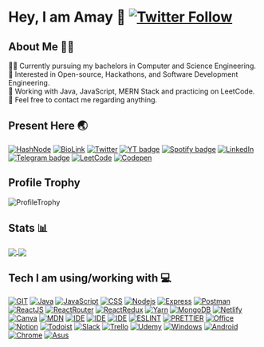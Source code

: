 # Hey, I am Amay 👋 [![Twitter Follow](https://img.shields.io/twitter/follow/BrajBliss?label=Follow)](https://twitter.com/intent/follow?screen_name=BrajBliss)

## About Me 🙋‍♂️
👨‍🎓 Currently pursuing my bachelors in Computer and Science Engineering.<br>
🤯 Interested in Open-source, Hackathons, and Software Development Engineering. <br>
🌱 Working with Java, JavaScript, MERN Stack and practicing on LeetCode. <br>
📧 Feel free to contact me regarding anything. <br>

## Present Here 🌏
[![HashNode](https://img.shields.io/badge/Hashnode-2962FF?style=for-the-badge&logo=hashnode&logoColor=white)](https://amay.hashnode.dev)
[![BioLink](https://img.shields.io/badge/bio.link-000000%7D?style=for-the-badge&logo=biolink&logoColor=white)](https://amay.bio.link)
[![Twitter](https://img.shields.io/badge/Twitter-1DA1F2?style=for-the-badge&logo=twitter&logoColor=white)](https://twitter.com/brajbliss)
[![YT badge](https://img.shields.io/badge/YouTube-FF0000?style=for-the-badge&logo=youtube&logoColor=white)](https://youtube.com/c/amayy?sub_confirmation=1)
[![Spotify badge](https://img.shields.io/badge/Spotify-1ED760?&style=for-the-badge&logo=spotify&logoColor=white)](https://open.spotify.com/user/55m1lujjgt8airyq3b4kexcva)
[![LinkedIn](https://img.shields.io/badge/LinkedIn-0077B5?style=for-the-badge&logo=linkedin&logoColor=white)](https://linkedin.com/in/brajbliss)
[![Telegram badge](https://img.shields.io/badge/Telegram-2CA5E0?style=for-the-badge&logo=telegram&logoColor=white)](https://telegram.me/BrajBliss)
[![LeetCode](https://img.shields.io/badge/-LeetCode-FFA116?style=for-the-badge&logo=LeetCode&logoColor=black)](https://leetcode.com/BrajBliss/)
[![Codepen](https://img.shields.io/badge/Codepen-000000?style=for-the-badge&logo=codepen&logoColor=white)](https://codepen.io/BrajBliss)

## Profile Trophy
![ProfileTrophy](https://github-profile-trophy.vercel.app/?username=vrindavan&theme=radical)

## Stats 📊

<a href="https://github.com/vrindavan">
  <img align="center" src="https://github-readme-stats.vercel.app/api?username=vrindavan&theme=aura&&hide_border=true&show_icons=true&include_all_commits=true&count_private=true" />
</a>
<a href="https://github.com/vrindavan">
  <img align="center" src="https://github-readme-stats.vercel.app/api/top-langs/?username=vrindavan&hide_border=true&layout=compact&theme=aura" />
</a>

## Tech I am using/working with 💻

[![GIT](https://img.shields.io/badge/GIT-E44C30?style=for-the-badge&logo=git&logoColor=white)](https://amay.bio.link)
[![Java](https://img.shields.io/badge/Java-ED8B00?style=for-the-badge&logo=java&logoColor=white)](https://amay.bio.link)
[![JavaScript](https://img.shields.io/badge/JavaScript-323330?style=for-the-badge&logo=javascript&logoColor=F7DF1E)](https://amay.bio.link)
[![CSS](https://img.shields.io/badge/CSS3-1572B6?style=for-the-badge&logo=css3&logoColor=white)](https://amay.bio.link)
[![Nodejs](https://img.shields.io/badge/Node.js-339933?style=for-the-badge&logo=nodedotjs&logoColor=white)](https://amay.bio.link)
[![Express](https://img.shields.io/badge/Express.js-000000?style=for-the-badge&logo=express&logoColor=white)](https://amay.bio.link)
[![Postman](https://img.shields.io/badge/Postman-FF6C37?style=for-the-badge&logo=Postman&logoColor=white)](https://amay.bio.link)
[![ReactJS](https://img.shields.io/badge/React-20232A?style=for-the-badge&logo=react&logoColor=61DAFB)](https://amay.bio.link)
[![ReactRouter](https://img.shields.io/badge/React_Router-CA4245?style=for-the-badge&logo=react-router&logoColor=white)](https://amay.bio.link)
[![ReactRedux](https://img.shields.io/badge/Redux-593D88?style=for-the-badge&logo=redux&logoColor=white)](https://amay.bio.link)
[![Yarn](https://img.shields.io/badge/Yarn-2C8EBB?style=for-the-badge&logo=yarn&logoColor=white)](https://amay.bio.link)
[![MongoDB](https://img.shields.io/badge/MongoDB-4EA94B?style=for-the-badge&logo=mongodb&logoColor=white)](https://amay.bio.link)
[![Netlify](https://img.shields.io/badge/Netlify-00C7B7?style=for-the-badge&logo=netlify&logoColor=white)](https://amay.bio.link)
[![Canva](https://img.shields.io/badge/Canva-%2300C4CC.svg?&style=for-the-badge&logo=Canva&logoColor=white)](https://amay.bio.link)
[![MDN](https://img.shields.io/badge/MDN_Web_Docs-black?style=for-the-badge&logo=mdnwebdocs&logoColor=white)](https://amay.bio.link)
[![IDE](https://img.shields.io/badge/IntelliJ_IDEA-000000.svg?style=for-the-badge&logo=intellij-idea&logoColor=white)](https://amay.bio.link)
[![IDE](https://img.shields.io/badge/replit-667881?style=for-the-badge&logo=replit&logoColor=white)](https://amay.bio.link)
[![IDE](https://img.shields.io/badge/Visual_Studio_Code-0078D4?style=for-the-badge&logo=visual%20studio%20code&logoColor=white)](https://amay.bio.link)
[![ESLINT](https://img.shields.io/badge/eslint-3A33D1?style=for-the-badge&logo=eslint&logoColor=white)](https://amay.bio.link)
[![PRETTIER](https://img.shields.io/badge/prettier-1A2C34?style=for-the-badge&logo=prettier&logoColor=F7BA3E)](https://amay.bio.link)
[![Office](https://img.shields.io/badge/Microsoft_Office-D83B01?style=for-the-badge&logo=microsoft-office&logoColor=white)](https://amay.bio.link)
[![Notion](https://img.shields.io/badge/Notion-000000?style=for-the-badge&logo=notion&logoColor=white)](https://amay.bio.link)
[![Todoist](https://img.shields.io/badge/Todoist-E44332?style=for-the-badge&logo=todoist&logoColor=white)](https://amay.bio.link)
[![Slack](https://img.shields.io/badge/Slack-4A154B?style=for-the-badge&logo=slack&logoColor=white)](https://amay.bio.link)
[![Trello](https://img.shields.io/badge/Trello-0052CC?style=for-the-badge&logo=trello&logoColor=white)](https://amay.bio.link)
[![Udemy](https://img.shields.io/badge/Udemy-EC5252?style=for-the-badge&logo=Udemy&logoColor=white)](https://amay.bio.link)
[![Windows](https://img.shields.io/badge/Windows-0078D6?style=for-the-badge&logo=windows&logoColor=white)](https://amay.bio.link)
[![Android](https://img.shields.io/badge/Android-3DDC84?style=for-the-badge&logo=android&logoColor=white)](https://amay.bio.link)
[![Chrome](https://img.shields.io/badge/Google_chrome-4285F4?style=for-the-badge&logo=Google-chrome&logoColor=white)](https://amay.bio.link)
[![Asus](https://img.shields.io/badge/asus%20laptop-000000?style=for-the-badge&logo=asus&logoColor=white)](https://amay.bio.link)
